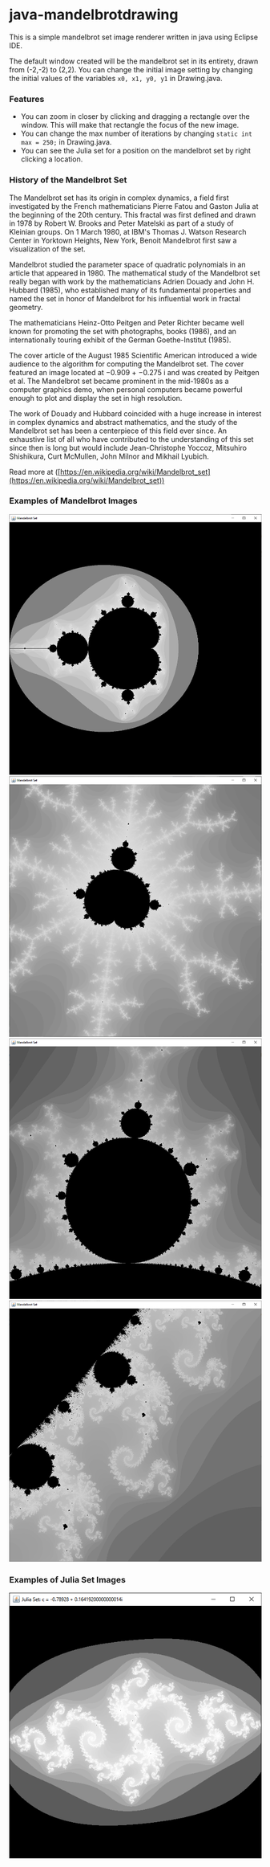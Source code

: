 # java-mandelbrotdrawing
This is a simple mandelbrot set image renderer written in java using Eclipse IDE. 

The default window created will be the mandelbrot set in its entirety, drawn from (-2,-2) to (2,2). You can change the initial image setting by changing the initial values of the variables `x0, x1, y0, y1` in Drawing.java.

### Features
* You can zoom in closer by clicking and dragging a rectangle over the window. This will make that rectangle the focus of the new image.
* You can change the max number of iterations by changing `static int max = 250;` in Drawing.java.
* You can see the Julia set for a position on the mandelbrot set by right clicking a location.

### History of the Mandelbrot Set 
The Mandelbrot set has its origin in complex dynamics, a field first investigated by the French mathematicians Pierre Fatou and Gaston Julia at the beginning of the 20th century. This fractal was first defined and drawn in 1978 by Robert W. Brooks and Peter Matelski as part of a study of Kleinian groups. On 1 March 1980, at IBM's Thomas J. Watson Research Center in Yorktown Heights, New York, Benoit Mandelbrot first saw a visualization of the set.

Mandelbrot studied the parameter space of quadratic polynomials in an article that appeared in 1980. The mathematical study of the Mandelbrot set really began with work by the mathematicians Adrien Douady and John H. Hubbard (1985), who established many of its fundamental properties and named the set in honor of Mandelbrot for his influential work in fractal geometry.

The mathematicians Heinz-Otto Peitgen and Peter Richter became well known for promoting the set with photographs, books (1986), and an internationally touring exhibit of the German Goethe-Institut (1985).

The cover article of the August 1985 Scientific American introduced a wide audience to the algorithm for computing the Mandelbrot set. The cover featured an image located at −0.909 + −0.275 i and was created by Peitgen et al. The Mandelbrot set became prominent in the mid-1980s as a computer graphics demo, when personal computers became powerful enough to plot and display the set in high resolution.

The work of Douady and Hubbard coincided with a huge increase in interest in complex dynamics and abstract mathematics, and the study of the Mandelbrot set has been a centerpiece of this field ever since. An exhaustive list of all who have contributed to the understanding of this set since then is long but would include Jean-Christophe Yoccoz, Mitsuhiro Shishikura, Curt McMullen, John Milnor and Mikhail Lyubich.

Read more at ([https://en.wikipedia.org/wiki/Mandelbrot_set](https://en.wikipedia.org/wiki/Mandelbrot_set))

### Examples of Mandelbrot Images
<img src="./mandelbrot-whole.png">
<img src="./mandelbrot-zoom-1.png">
<img src="./mandelbrot-zoom-2.png">
<img src="./mandelbrot-zoom-3.png">

### Examples of Julia Set Images
<img src="./julia-1.png">
